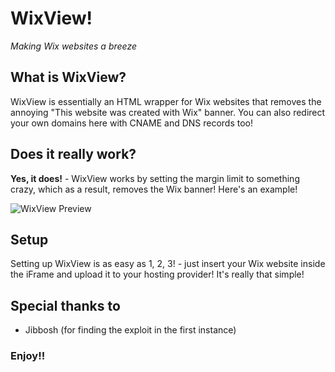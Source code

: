 # WixView!
*Making Wix websites a breeze*

## What is WixView?
WixView is essentially an HTML wrapper for Wix websites that removes the annoying "This website was created with Wix" banner. You can also redirect your own domains here with CNAME and DNS records too! 

## Does it really work?
**Yes, it does!** - WixView works by setting the margin limit to something crazy, which as a result, removes the Wix banner! Here's an example!

![WixView Preview](https://github.com/user-attachments/assets/696c6429-c301-4d23-b695-b221e15033ce)


## Setup
Setting up WixView is as easy as 1, 2, 3! - just insert your Wix website inside the iFrame and upload it to your hosting provider! It's really that simple!

## Special thanks to
- Jibbosh (for finding the exploit in the first instance)

### Enjoy!!
